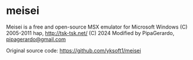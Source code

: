 # meisei
Meisei is a free and open-source MSX emulator for Microsoft Windows
(C) 2005-2011 hap, http://tsk-tsk.net/
(C) 2024 Modified by PipaGerardo, pipagerardo@gmail.com

Original source code:
https://github.com/yksoft1/meisei
